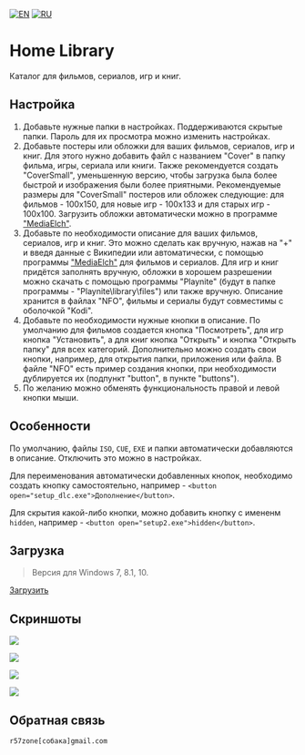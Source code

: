 [![EN](https://user-images.githubusercontent.com/9499881/33184537-7be87e86-d096-11e7-89bb-f3286f752bc6.png)](https://github.com/r57zone/Home-library/blob/master/README.md) 
[![RU](https://user-images.githubusercontent.com/9499881/27683795-5b0fbac6-5cd8-11e7-929c-057833e01fb1.png)](https://github.com/r57zone/Home-library/blob/master/README.RU.md)
# Home Library
Каталог для фильмов, сериалов, игр и книг.

## Настройка
1. Добавьте нужные папки в настройках. Поддерживаются скрытые папки. Пароль для их просмотра можно изменить настройках.
2. Добавьте постеры или обложки для ваших фильмов, сериалов, игр и книг. Для этого нужно добавить файл с названием "Cover" в папку фильма, игры, сериала или книги. Также рекомендуется создать "CoverSmall", уменьшенную версию, чтобы загрузка была более быстрой и изображения были более приятными. Рекомендуемые размеры для "CoverSmall" постеров или обложек следующие: для фильмов - 100x150, для новые игр - 100x133 и для старых игр - 100x100. Загрузить обложки автоматически можно в программе ["MediaElch"](https://github.com/Komet/MediaElch).
3. Добавьте по необходимости описание для ваших фильмов, сериалов, игр и книг. Это можно сделать как вручную, нажав на "+" и введя данные с Википедии или автоматически, с помощью программы ["MediaElch"](https://github.com/Komet/MediaElch) для фильмов и сериалов. Для игр и книг придётся заполнять вручную, обложки в хорошем разрешении можно скачать с помощью программы "Playnite" (будут в папке программы - "Playnite\library\files") или также вручную. Описание хранится в файлах "NFO", фильмы и сериалы будут совместимы с оболочкой "Kodi".
4. Добавьте по необходимости нужные кнопки в описание. По умолчанию для фильмов создается кнопка "Посмотреть", для игр кнопка "Установить", а для книг кнопка "Открыть" и кнопка "Открыть папку" для всех категорий. Дополнительно можно создать свои кнопки, например, для открытия папки, приложения или файла. В файле "NFO" есть пример создания кнопки, при необходимости дублируется их (подпункт "button", в пункте "buttons").
5. По желанию можно обменять функциональность правой и левой кнопки мыши.

## Особенности
По умолчанию, файлы `ISO`, `CUE`, `EXE` и папки автоматически добавляются в описание. Отключить это можно в настройках.


Для переименования автоматически добавленных кнопок, необходимо создать кнопку самостоятельно, например - `<button open="setup_dlc.exe">Дополнение</button>`.


Для скрытия какой-либо кнопки, можно добавить кнопку с имененм `hidden`, например - `<button open="setup2.exe">hidden</button>`.

## Загрузка
>Версия для Windows 7, 8.1, 10.

[Загрузить](https://github.com/r57zone/Home-library/releases)

## Скриншоты
![](https://user-images.githubusercontent.com/9499881/71445771-0ee7a200-2736-11ea-8b98-54ac77f88548.png)

![](https://user-images.githubusercontent.com/9499881/71445804-59691e80-2736-11ea-9180-b4588a18ab86.png)

![](https://user-images.githubusercontent.com/9499881/71445966-0f813800-2738-11ea-9883-1469a7992a16.png)

![](https://user-images.githubusercontent.com/9499881/71445983-2a53ac80-2738-11ea-81f5-e8b8a6d4858b.png)

## Обратная связь
`r57zone[собака]gmail.com`